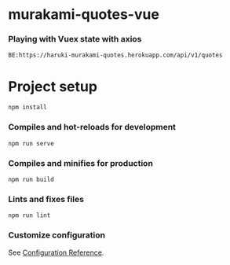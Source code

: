 # murakami-quotes-vue 

### Playing with Vuex state with axios
```
BE:https://haruki-murakami-quotes.herokuapp.com/api/v1/quotes
```

# Project setup
```
npm install
```

### Compiles and hot-reloads for development
```
npm run serve
```

### Compiles and minifies for production
```
npm run build
```

### Lints and fixes files
```
npm run lint
```

### Customize configuration
See [Configuration Reference](https://cli.vuejs.org/config/).
